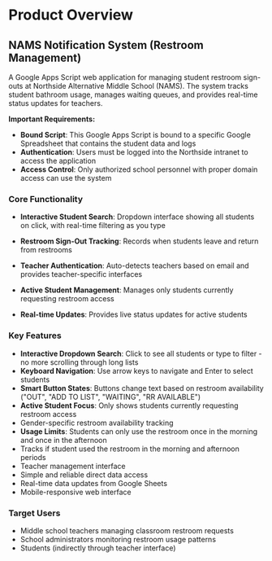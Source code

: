 # Product Overview

## NAMS Notification System (Restroom Management)

A Google Apps Script web application for managing student restroom sign-outs at Northside Alternative Middle School (NAMS). The system tracks student bathroom usage, manages waiting queues, and provides real-time status updates for teachers.

**Important Requirements:**
- **Bound Script**: This Google Apps Script is bound to a specific Google Spreadsheet that contains the student data and logs
- **Authentication**: Users must be logged into the Northside intranet to access the application
- **Access Control**: Only authorized school personnel with proper domain access can use the system

### Core Functionality

- **Interactive Student Search**: Dropdown interface showing all students on click, with real-time filtering as you type
- **Restroom Sign-Out Tracking**: Records when students leave and return from restrooms

- **Teacher Authentication**: Auto-detects teachers based on email and provides teacher-specific interfaces
- **Active Student Management**: Manages only students currently requesting restroom access
- **Real-time Updates**: Provides live status updates for active students

### Key Features

- **Interactive Dropdown Search**: Click to see all students or type to filter - no more scrolling through long lists
- **Keyboard Navigation**: Use arrow keys to navigate and Enter to select students
- **Smart Button States**: Buttons change text based on restroom availability ("OUT", "ADD TO LIST", "WAITING", "RR AVAILABLE")
- **Active Student Focus**: Only shows students currently requesting restroom access
- Gender-specific restroom availability tracking
- **Usage Limits**: Students can only use the restroom once in the morning and once in the afternoon
- Tracks if student used the restroom in the morning and afternoon periods
- Teacher management interface
- Simple and reliable direct data access
- Real-time data updates from Google Sheets
- Mobile-responsive web interface

### Target Users

- Middle school teachers managing classroom restroom requests
- School administrators monitoring restroom usage patterns
- Students (indirectly through teacher interface)
